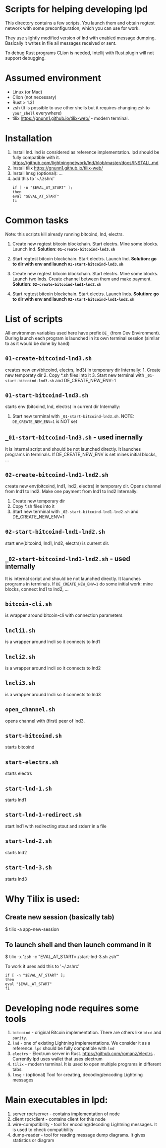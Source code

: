 # Scripts for helping developing lpd

This directory contains a few scripts. You launch them and obtain regtest network with some preconfiguration, which you can use for work.

They use slightly modified version of lnd with enabled message dumping. Basically it writes in file all messages received or sent.

To debug Rust programs CLion is needed, Intellij with Rust plugin will not support debugging.

# Assumed environment
- Linux (or Mac)
- Clion (not necessary)
- Rust > 1.31
- zsh (It is possible to use other shells but it requires changing `zsh` to `your_shell` everywhere) 
- tilix https://gnunn1.github.io/tilix-web/ - modern terminal. 

# Installation
1. Install lnd. lnd is considered as reference implementation. lpd should be fully compatible with it.
   https://github.com/lightningnetwork/lnd/blob/master/docs/INSTALL.md
2. Install tilix
   https://gnunn1.github.io/tilix-web/
3. Install lmsg (optional): ...
4. add this to '~/.zshrc'
   ```
   if [ -n "$EVAL_AT_START" ];
   then
   eval "$EVAL_AT_START"
   fi
   ```


# Common tasks

Note: this scripts kill already running bitcoind, lnd, electrs.
 
1. Create new regtest bitcoin blockchain. Start electrs. Mine some blocks. Launch lnd. **Solution: `01-create-bitcoind-lnd3.sh`**

2. Start regtest bitcoin blockchain. Start electrs. Launch lnd. **Solution: go to dir with env and launch `01-start-bitcoind-lnd3.sh`**

3. Create new regtest bitcoin blockchain. Start electrs. Mine some blocks. Launch two lnds. Create channel between them and make payment. **Solution: `02-create-bitcoind-lnd1-lnd2.sh`**

4. Start regtest bitcoin blockchain. Start electrs. Launch lnds. **Solution: go to dir with env and launch `02-start-bitcoind-lnd1-lnd2.sh`**

# List of scripts
All environmen variables used here have prefix `DE_` (from Dev Environment).
During launch each program is launched in its own terminal session (similar to as it would be done by hand)

## `01-create-bitcoind-lnd3.sh` 
creates new env(bitcoind, electrs, lnd3) in temporary dir
Internally:
    1. Create new temporaty dir
    2. Copy *.sh files into it
    3. Start new terminal with `_01-start-bitcoind-lnd3.sh` and DE_CREATE_NEW_ENV=1

## `01-start-bitcoind-lnd3.sh` 
starts env (bitcoind, lnd, electrs) in current dir
Internally:
 1. Start new terminal with `_01-start-bitcoind-lnd3.sh`. NOTE: `DE_CREATE_NEW_ENV=1` is NOT set

## `_01-start-bitcoind-lnd3.sh` - used inernally
It is internal script and should be not launched directly. It launches programs in terminals. If DE_CREATE_NEW_ENV is set mines initial blocks, ...

## `02-create-bitcoind-lnd1-lnd2.sh`
create new env(bitcoind, lnd1, lnd2, electrs) in temporary dir. Opens channel from lnd1 to lnd2. Make one payment from lnd1 to lnd2
Internally:
1. Create new temporary dir
2. Copy *.sh files into it
3. Start new terminal with `_02-start-bitcoind-lnd1-lnd2.sh` and DE_CREATE_NEW_ENV=1

## `02-start-bitcoind-lnd1-lnd2.sh` 
start env(bitcoind, lnd1, lnd2, electrs) is current dir.

## `_02-start-bitcoind-lnd1-lnd2.sh` - used internally 
It is internal script and should be not launched directly. It launches programs in terminals. If  `DE_CREATE_NEW_ENV=1` do some initial work: mine blocks, connect lnd1 to lnd2, ...

## `bitcoin-cli.sh` 
is wrapper around bitcoin-cli with connection parameters

## `lncli1.sh` 
is a wrapper around lncli so it connects to lnd1

## `lncli2.sh` 
is a wrapper around lncli so it connects to lnd2

## `lncli3.sh` 
is a wrapper around lncli so it connects to lnd3

## `open_channel.sh` 
opens channel with (first) peer of lnd3. 

## `start-bitcoind.sh` 
starts bitcoind

## `start-electrs.sh` 
starts electrs

## `start-lnd-1.sh`
starts lnd1

## `start-lnd-1-redirect.sh` 
start lnd1 with redirecting stout and stderr in a file

## `start-lnd-2.sh` 
starts lnd2

## `start-lnd-3.sh` 
starts lnd3

 
# Why Tilix is used:

## Create new session (basically tab)
$ tilix -a app-new-session 

## To launch shell and then launch command in it 
$ tilix -x 'zsh -c "EVAL_AT_START=./start-lnd-3.sh zsh"'

To work it uses 
add this to '~/.zshrc'
```
if [ -n "$EVAL_AT_START" ];
then
eval "$EVAL_AT_START"
fi
```

# Developing node requires some tools

1. `bitcoind` - original Bitcoin implementation. There are others like `btcd` and `parity`.
2. `lnd` - one of existing Lightning implementations. We consider it as a reference. `lpd` should be fully compatible with `lnd`
3. `electrs` - Electrum server in Rust. https://github.com/romanz/electrs . Currently lpd uses wallet that uses electrum
4. `tilix` - modern terminal. It is used to open multiple programs in different tabs.
5. `lmsg` - (optional) Tool for creating, decoding/encoding Lightning messages



# Main executables in lpd:
1. server rpc/server  - contains implementation of node
2. client rpc/client  - contains client for this node
3. wire-compatibility - tool for encoding/decoding Lightning messages. It is used to check compatibility 
4. dump-reader - tool for reading message dump diagrams. It gives statistics or diagram 
